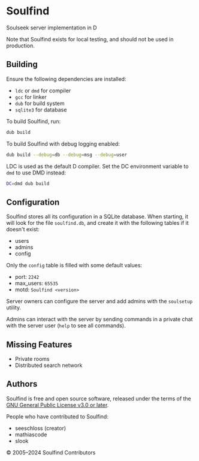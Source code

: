 <!--
  SPDX-FileCopyrightText: 2024 Soulfind Contributors
  SPDX-FileCopyrightText: 2005 SeeSchloss <seeschloss@seeschloss.org>
  SPDX-License-Identifier: GPL-3.0-or-later
-->

# Soulfind

Soulseek server implementation in D

Note that Soulfind exists for local testing, and should not be used in
production.


## Building

Ensure the following dependencies are installed:
 - `ldc` or `dmd` for compiler
 - `gcc` for linker
 - `dub` for build system
 - `sqlite3` for database

To build Soulfind, run:

```sh
dub build
```

To build Soulfind with debug logging enabled:

```sh
dub build --debug=db --debug=msg --debug=user
```

LDC is used as the default D compiler. Set the DC environment variable to
`dmd` to use DMD instead:

```sh
DC=dmd dub build
```


## Configuration

Soulfind stores all its configuration in a SQLite database. When starting, it
will look for the file `soulfind.db`, and create it with the following tables
if it doesn't exist:

 - users
 - admins
 - config

Only the `config` table is filled with some default values:

 - port: `2242`
 - max_users: `65535`
 - motd: `Soulfind <version>`

Server owners can configure the server and add admins with the `soulsetup`
utility.

Admins can interact with the server by sending commands in a private
chat with the server user (`help` to see all commands).


## Missing Features

 - Private rooms
 - Distributed search network


## Authors

Soulfind is free and open source software, released under the terms of the
[GNU General Public License v3.0 or later](https://www.gnu.org/licenses/gpl-3.0-standalone.html).

People who have contributed to Soulfind:

 - seeschloss (creator)
 - mathiascode
 - slook

© 2005–2024 Soulfind Contributors
